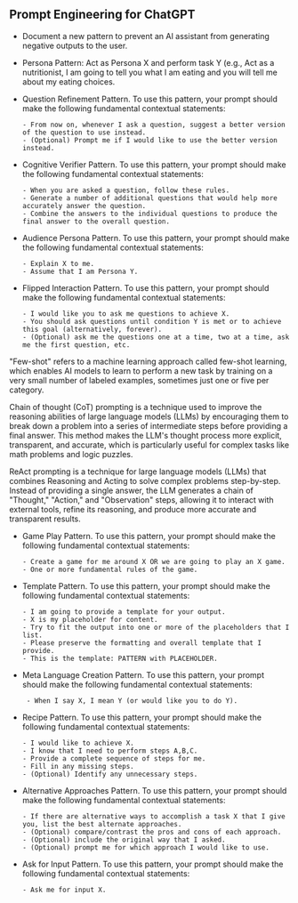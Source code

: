 ## Prompt Engineering for ChatGPT

  - Document a new pattern to prevent an AI assistant from generating negative outputs to the user.
  - Persona Pattern: Act as Persona X and perform task Y (e.g., Act as a nutritionist, I am going to tell you what I am eating and you will tell me about my eating choices.
  - Question Refinement Pattern. To use this pattern, your prompt should make the following fundamental contextual statements:

        - From now on, whenever I ask a question, suggest a better version of the question to use instead.
        - (Optional) Prompt me if I would like to use the better version instead.

  - Cognitive Verifier Pattern. To use this pattern, your prompt should make the following fundamental contextual statements:

        - When you are asked a question, follow these rules.
        - Generate a number of additional questions that would help more accurately answer the question.
        - Combine the answers to the individual questions to produce the final answer to the overall question.

  - Audience Persona Pattern. To use this pattern, your prompt should make the following fundamental contextual statements:

        - Explain X to me. 
        - Assume that I am Persona Y.

  - Flipped Interaction Pattern. To use this pattern, your prompt should make the following fundamental contextual statements:

        - I would like you to ask me questions to achieve X.
        - You should ask questions until condition Y is met or to achieve this goal (alternatively, forever).
        - (Optional) ask me the questions one at a time, two at a time, ask me the first question, etc.

"Few-shot" refers to a machine learning approach called few-shot learning, which enables AI models to learn to perform a new task by training on a very small number of labeled examples, sometimes just one or five per category.

Chain of thought (CoT) prompting is a technique used to improve the reasoning abilities of large language models (LLMs) by encouraging them to break down a problem into a series of intermediate steps before providing a final answer.
This method makes the LLM's thought process more explicit, transparent, and accurate, which is particularly useful for complex tasks like math problems and logic puzzles.

ReAct prompting is a technique for large language models (LLMs) that combines Reasoning and Acting to solve complex problems step-by-step. Instead of providing a single answer, the LLM generates a chain of "Thought," "Action,"
and "Observation" steps, allowing it to interact with external tools, refine its reasoning, and produce more accurate and transparent results.

  - Game Play Pattern. To use this pattern, your prompt should make the following fundamental contextual statements:

        - Create a game for me around X OR we are going to play an X game.
        - One or more fundamental rules of the game.

  - Template Pattern. To use this pattern, your prompt should make the following fundamental contextual statements:

        - I am going to provide a template for your output.
        - X is my placeholder for content.
        - Try to fit the output into one or more of the placeholders that I list.
        - Please preserve the formatting and overall template that I provide.
        - This is the template: PATTERN with PLACEHOLDER.

 - Meta Language Creation Pattern. To use this pattern, your prompt should make the following fundamental contextual statements:

        - When I say X, I mean Y (or would like you to do Y).

  - Recipe Pattern. To use this pattern, your prompt should make the following fundamental contextual statements:

        - I would like to achieve X.
        - I know that I need to perform steps A,B,C.
        - Provide a complete sequence of steps for me.
        - Fill in any missing steps.
        - (Optional) Identify any unnecessary steps.

  - Alternative Approaches Pattern. To use this pattern, your prompt should make the following fundamental contextual statements:

        - If there are alternative ways to accomplish a task X that I give you, list the best alternate approaches.
        - (Optional) compare/contrast the pros and cons of each approach.
        - (Optional) include the original way that I asked.
        - (Optional) prompt me for which approach I would like to use.

  - Ask for Input Pattern. To use this pattern, your prompt should make the following fundamental contextual statements:

        - Ask me for input X.

























